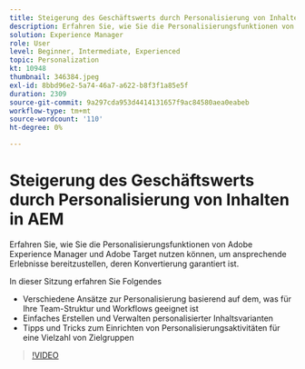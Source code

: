 ```yaml
---
title: Steigerung des Geschäftswerts durch Personalisierung von Inhalten in AEM
description: Erfahren Sie, wie Sie die Personalisierungsfunktionen von Adobe Experience Manager und Adobe Target nutzen können, um ansprechende Erlebnisse bereitzustellen, deren Konvertierung garantiert ist.
solution: Experience Manager
role: User
level: Beginner, Intermediate, Experienced
topic: Personalization
kt: 10948
thumbnail: 346384.jpeg
exl-id: 8bbd96e2-5a74-46a7-a622-b8f3f1a85e5f
duration: 2309
source-git-commit: 9a297cda953d4414131657f9ac84580aea0eabeb
workflow-type: tm+mt
source-wordcount: '110'
ht-degree: 0%

---
```


# Steigerung des Geschäftswerts durch Personalisierung von Inhalten in AEM

Erfahren Sie, wie Sie die Personalisierungsfunktionen von Adobe Experience Manager und Adobe Target nutzen können, um ansprechende Erlebnisse bereitzustellen, deren Konvertierung garantiert ist.

In dieser Sitzung erfahren Sie Folgendes

* Verschiedene Ansätze zur Personalisierung basierend auf dem, was für Ihre Team-Struktur und Workflows geeignet ist
* Einfaches Erstellen und Verwalten personalisierter Inhaltsvarianten
* Tipps und Tricks zum Einrichten von Personalisierungsaktivitäten für eine Vielzahl von Zielgruppen

>[!VIDEO](https://video.tv.adobe.com/v/346384/?quality=12&learn=on)

